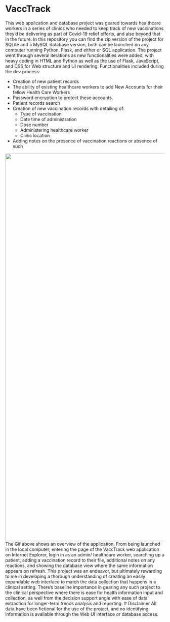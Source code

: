 # VaccTrack
This web application and database project was geared towards healthcare workers in a series of clinics who needed to keep track of new vaccinations they’d be delivering as part of Covid-19 relief efforts, and also beyond that in the future. In this repository you can find the zip version of the project for SQLite and a MySQL database version, both can be launched on any computer running Python, Flask, and either or SQL application.
The project went through several iterations as new functionalities were added, with heavy coding in HTML and Python as well as the use of Flask, JavaScript, and CSS for Web structure and UI rendering.
Functionalities included during the dev process:
*	Creation of new patient records
*	The ability of existing healthcare workers to add New Accounts for their fellow Health Care Workers
* Password encryption to protect these accounts.
* Patient records search
* Creation of new vaccination records with detailing of:
  * Type of vaccination
  * Date time of administration
  * Dose number
  * Administering healthcare worker
  * Clinic location
* Adding notes on the presence of vaccination reactions or absence of such
<img src='VaccTrackSlow.gif' width='1220'>
The Gif above shows an overview of the application. From being launched in the local computer, entering the page of the VaccTrack web application on Internet Explorer, login in as an admin/ healthcare worker, searching up a patient, adding a vaccination record to their file, additional notes on any reactions, and showing the database view where the same information appears on refresh.
This project was an endeavor, but ultimately rewarding to me in developing a thorough understanding of creating an easily expandable web interface to match the data collection that happens in a clinical setting. There’s baseline importance in gearing any such project to the clinical perspective where there is ease for health information input and collection, as well from the decision support angle with ease of data extraction for longer-term trends analysis and reporting.
# Disclaimer
All data have been fictional for the use of the project, and no identifying information is available through the Web UI interface or database access.
